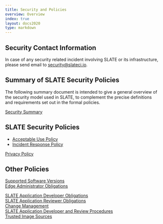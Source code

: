 ```yaml
---
title: Security and Policies
overview: Overview 
index: true
layout: docs2020 
type: markdown
---
```


## Security Contact Information

In case of any security related incident involving SLATE or its infrastructure, please send email to <a href="mailto:security@slateci.io">security@slateci.io</a>.

## Summary of SLATE Security Policies

The following summary document is intended to give a general overview of the security model used in SLATE, to complement the precise definitions and requirements set out in the formal policies. 

[Security Summary](/docs/security-and-policies/summary.html)

## SLATE Security Policies

* [Acceptable Use Policy](/docs/security-and-policies/acceptable-use.html)
* [Incident Response Policy](/docs/security-and-policies/incident-response-policy.html)

[Privacy Policy](/docs/security-and-policies/privacy.html)

## Other Policies

[Supported Software Versions](/docs/security-and-policies/supported-versions.html)<br>
[Edge Administrator Obligations](/docs/security-and-policies/edge-administrator-obligations.html)<br>
<!-- [Application Administrator Obligations](/docs/security-and-policies/application-admin-obligations.html)<br> -->
[SLATE Application Developer Obligations](/docs/security-and-policies/slate-application-developer-obligations.html)<br>
[SLATE Application Reviewer Obligations](/docs/security-and-policies/slate-application-reviewer-obligations.html)<br>
[Change Management](/docs/security-and-policies/change-management.html)<br>
[SLATE Application Developer and Review Procedures](/docs/security-and-policies/slate-application-developer-and-review-procedures.html)<br>
[Trusted Image Sources](/docs/security-and-policies/trusted-image-sources.html)<br>
